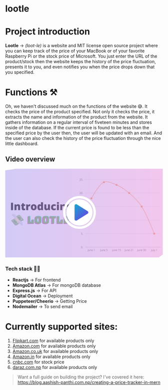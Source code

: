 # lootle

# Project introduction

**Lootle** -> _(loot-le)_ is a website and MIT license open source project where you can keep track of the price of your MacBook or of your favorite Raspberry Pi or the stock price of Microsoft. You just enter the URL of the product/stock then the website keeps the history of the price fluctuation, presents it to you, and even notifies you when the price drops down that you specified.

# Functions ⚒

Oh, we haven't discussed much on the functions of the website 😅. It checks the price of the product specified. Not only it checks the price, it extracts the name and information of the product from the website. It gathers information on a regular interval of fiveteen minutes and stores inside of the database. If the current price is found to be less than the specified price by the user then, the user will be updated with an email. And the user can also check the history of the price fluctuation through the nice little dashboard.

## Video overview
[![IMAGE ALT TEXT HERE](https://github.com/aashishpanthi/lootle.live/blob/main/client/public/static/video-placeholder.jpg)](https://www.youtube.com/watch?v=R_GvQFZ8CIc)

### Tech stack 👩‍💻

- **Reactjs** -> For frontend
- **MongoDB Atlas** -> For mongoDB database
- **Express.js** -> For API
- **Digital Ocean** -> Deployment
- **Puppeteer/Cheerio** -> Getting Price
- **Nodemailer** -> To send email

# Currently supported sites:

1. [Flipkart.com](https://flipkart.com) for available products only
2. [Amazon.com](https://amazon.com) for available products only
3. [Amazon.co.uk](https://amazon.co.uk) for available products only
4. [Amazon.in](https://amazon.in) for available products only
5. [cnbc.com](https://cnbc.com) for stock price
6. [daraz.com.np](https://daraz.com.np) for available products only

> Want a full guide on building the project? I've covered it here: https://blog.aashish-panthi.com.np/creating-a-price-tracker-in-mern
